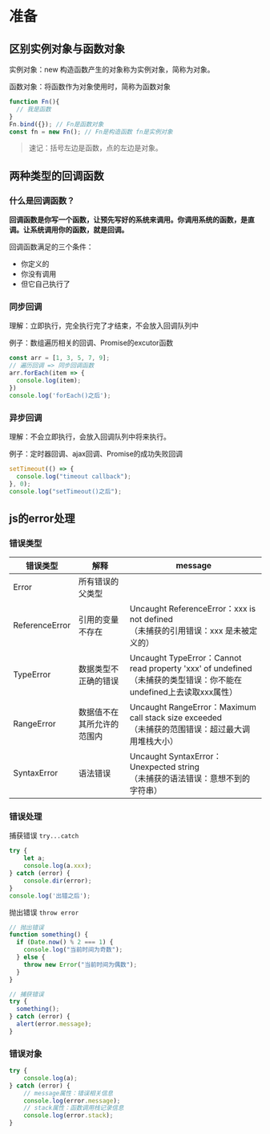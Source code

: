 # 准备

## 区别实例对象与函数对象

实例对象：new 构造函数产生的对象称为实例对象，简称为对象。

函数对象：将函数作为对象使用时，简称为函数对象

```js
function Fn(){
  // 我是函数
}
Fn.bind({}); // Fn是函数对象
const fn = new Fn(); // Fn是构造函数 fn是实例对象
```

> 速记：括号左边是函数，点的左边是对象。



## 两种类型的回调函数

### 什么是回调函数？

**回调函数是你写一个函数，让预先写好的系统来调用。你调用系统的函数，是直调。让系统调用你的函数，就是回调。**

回调函数满足的三个条件：

- 你定义的
- 你没有调用
- 但它自己执行了



### 同步回调

理解：立即执行，完全执行完了才结束，不会放入回调队列中

例子：数组遍历相关的回调、Promise的excutor函数

```js
const arr = [1, 3, 5, 7, 9];
// 遍历回调 => 同步回调函数
arr.forEach(item => {
  console.log(item);
})
console.log('forEach()之后');
```



### 异步回调

理解：不会立即执行，会放入回调队列中将来执行。

例子：定时器回调、ajax回调、Promise的成功失败回调

```js
setTimeout(() => {
  console.log("timeout callback");
}, 0);
console.log("setTimeout()之后");
```



## js的error处理

### 错误类型

| 错误类型       | 解释                       | message                                                      |
| -------------- | -------------------------- | ------------------------------------------------------------ |
| Error          | 所有错误的父类型           |                                                              |
| ReferenceError | 引用的变量不存在           | Uncaught ReferenceError：xxx is not defined<br/>（未捕获的引用错误：xxx 是未被定义的） |
| TypeError      | 数据类型不正确的错误       | Uncaught TypeError：Cannot read property 'xxx' of undefined<br>（未捕获的类型错误：你不能在undefined上去读取xxx属性） |
| RangeError     | 数据值不在其所允许的范围内 | Uncaught RangeError：Maximum call stack size exceeded<br>（未捕获的范围错误：超过最大调用堆栈大小） |
| SyntaxError    | 语法错误                   | Uncaught SyntaxError：Unexpected string<br>（未捕获的语法错误：意想不到的字符串） |

### 错误处理

捕获错误 `try...catch`

```js
try {
  	let a;
    console.log(a.xxx);
} catch (error) {
    console.dir(error);
}
console.log('出错之后');
```

抛出错误 `throw error`

```js
// 抛出错误
function something() {
  if (Date.now() % 2 === 1) {
    console.log("当前时间为奇数");
  } else {
    throw new Error("当前时间为偶数");
  }
}

// 捕获错误
try {
  something();
} catch (error) {
  alert(error.message);
}
```



### 错误对象

```js
try {
    console.log(a);
} catch (error) {
  	// message属性：错误相关信息
    console.log(error.message);
  	// stack属性：函数调用栈记录信息
  	console.log(error.stack);
}
```


